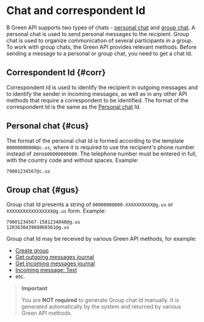 # Chat and correspondent Id

В Green&nbsp;API supports two types of chats - [personal chat](#cus) and [group chat](#gus).
A personal chat is used to send personal messages to the recipient. Group chat is used to organize communication of several participants in a group. To work with group chats, the Green&nbsp;API provides relevant methods. 
Before sending a message to a personal or group chat, you need to get a chat Id. 

## Correspondent Id {#corr}
Correspondent Id is used to identify the recipient in outgoing messages and to identify the sender in incoming messages, as well as in any other API methods that require a correspondent to be identified. The format of the correspondent Id is the same as the [Personal chat](#cus) Id.

## Personal chat {#cus}
The format of the personal chat Id is formed according to the template `00000000000@c.us`, where  it is required to use the recipient's phone number instead of zeros`00000000000`. The telephone number must be entered in full, with the country code and without spaces. Example:

```
79001234567@c.us
```

## Group chat {#gus}
Group chat Id presents a string of `00000000000-XXXXXXXXXX@g.us` or `XXXXXXXXXXXXXXXXX@g.us` form. Example:

```
79001234567-1581234048@g.us
120363043968066561@g.us
```

Group chat Id may be received by various Green&nbsp;API methods, for example:

- [Create group](groups/CreateGroup.md)
- [Get outgoing messages journal](journals/LastOutgoingMessages.md)
- [Get incoming messages journal](journals/LastIncomingMessages.md)
- [Incoming message: Text](receiving/notifications-format/incoming-message/TextMessage.md)
- etc.

> **Important**
>
> You are **NOT required** to generate Group chat Id manually. It is generated automatically by the system and returned by various Green&nbsp;API methods.
